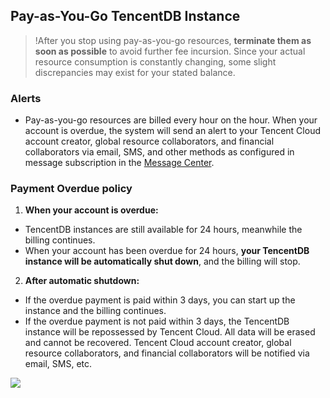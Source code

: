 ## Pay-as-You-Go TencentDB Instance
> !After you stop using pay-as-you-go resources, **terminate them as soon as possible** to avoid further fee incursion.
> Since your actual resource consumption is constantly changing, some slight discrepancies may exist for your stated balance.

### Alerts
- Pay-as-you-go resources are billed every hour on the hour. When your account is overdue, the system will send an alert to your Tencent Cloud account creator, global resource collaborators, and financial collaborators via email, SMS, and other methods as configured in message subscription in the [Message Center](https://console.cloud.tencent.com/message).


### Payment Overdue policy
1. **When your account is overdue:**
 - TencentDB instances are still available for 24 hours, meanwhile the billing continues. 
 - When your account has been overdue for 24 hours, **your TencentDB instance will be automatically shut down**, and the billing will stop.

2. **After automatic shutdown:**
 - If the overdue payment is paid within 3 days, you can start up the instance and the billing continues.
 - If the overdue payment is not paid within 3 days, the TencentDB instance will be repossessed by Tencent Cloud. All data will be erased and cannot be recovered. Tencent Cloud account creator, global resource collaborators, and financial collaborators will be notified via email, SMS, etc.

![](https://main.qcloudimg.com/raw/2a4084a3304cd60ede9a2675feda9e97.png)

